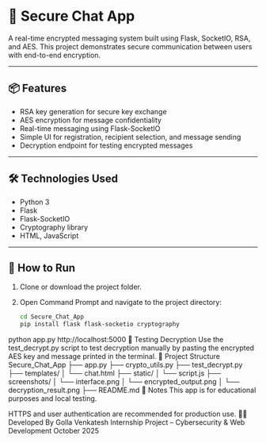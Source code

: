 # 🔐 Secure Chat App

A real-time encrypted messaging system built using Flask, SocketIO, RSA, and AES. This project demonstrates secure communication between users with end-to-end encryption.

---

## 📦 Features

- RSA key generation for secure key exchange
- AES encryption for message confidentiality
- Real-time messaging using Flask-SocketIO
- Simple UI for registration, recipient selection, and message sending
- Decryption endpoint for testing encrypted messages

---

## 🛠️ Technologies Used

- Python 3
- Flask
- Flask-SocketIO
- Cryptography library
- HTML, JavaScript

---

## 🚀 How to Run

1. Clone or download the project folder.
2. Open Command Prompt and navigate to the project directory:

   ```bash
   cd Secure_Chat_App
   pip install flask flask-socketio cryptography
python app.py
http://localhost:5000
🧪 Testing Decryption
Use the test_decrypt.py script to test decryption manually by pasting the encrypted AES key and message printed in the terminal.
📁 Project Structure
Secure_Chat_App
├── app.py
├── crypto_utils.py
├── test_decrypt.py
├── templates/
│   └── chat.html
├── static/
│   └── script.js
├── screenshots/
│   └── interface.png
│   └── encrypted_output.png
│   └── decryption_result.png
├── README.md
📌 Notes
This app is for educational purposes and local testing.

HTTPS and user authentication are recommended for production use.
👨‍💻 Developed By
Golla Venkatesh Internship Project – Cybersecurity & Web Development October 2025

